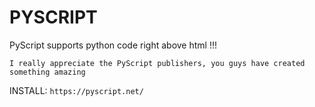 
# PYSCRIPT

PyScript supports python code right above html !!!

```I really appreciate the PyScript publishers, you guys have created something amazing```

INSTALL: `https://pyscript.net/`  
